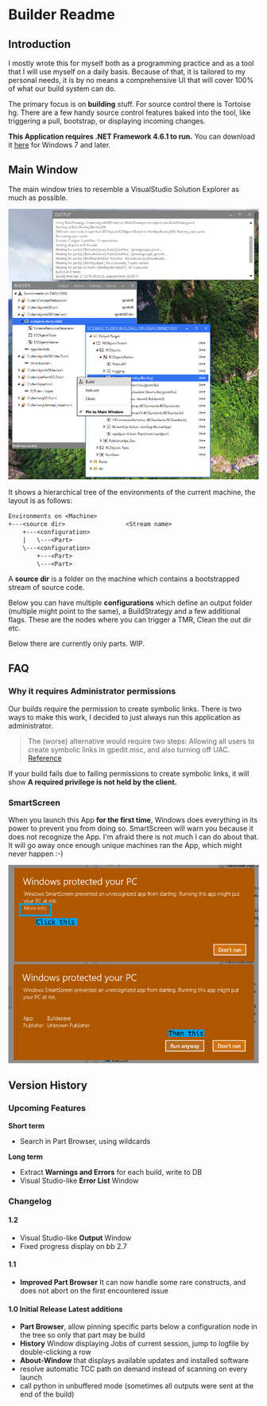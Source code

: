 Builder Readme
==============

Introduction
------------

I mostly wrote this for myself both as a programming practice and as a tool that I will use myself on a daily basis.
Because of that, it is tailored to my personal needs, it is by no means a comprehensive UI that will cover 100% of what our build system can do.

The primary focus is on **building** stuff. For source control there is Tortoise hg.
There are a few handy source control features baked into the tool, like triggering a pull, bootstrap, or displaying incoming changes.

**This Application requires .NET Framework 4.6.1 to run.** You can download it [here](https://www.microsoft.com/en-us/download/details.aspx?id=49981) for Windows 7 and later.

Main Window
-----------

The main window tries to resemble a VisualStudio Solution Explorer as much as possible.

![Image of main window](main.png)

It shows a hierarchical tree of the environments of the current machine, the layout is as follows:

    Environments on <Machine>
    +---<source dir>                 <Stream name>
        +---<configuration>
        |   \---<Part>
        \---<configuration>
            +---<Part>
            \---<Part>

A **source dir** is a folder on the machine which contains a bootstrapped stream of source code.

Below you can have multiple **configurations** which define an output folder (multiple might point to the same), a BuildStrategy and a few additional flags. These are the nodes where you can trigger a TMR, Clean the out dir etc.

Below there are currently only parts. WIP.

FAQ
---

### Why it requires Administrator permissions

Our builds require the permission to create symbolic links.
There is two ways to make this work, I decided to just always run this application as administrator.

> The (worse) alternative would require two steps: Allowing all users to create symbolic links in gpedit.msc, and also turning off UAC. [Reference](https://stackoverflow.com/questions/15320550/why-is-secreatesymboliclinkprivilege-ignored-on-windows-8)

If your build fails due to failing permissions to create symbolic links, it will show **A required privilege is not held by the client.**

### SmartScreen

When you launch this App **for the first time**, Windows does everything in its power to prevent you from doing so. SmartScreen will warn you because it does not recognize the App. I'm afraid there is not much I can do about that. It will go away once enough unique machines ran the App, which might never happen :-)

![Windows being protective](smartscreen.png)

Version History
---------------

### Upcoming Features

**Short term**

-   Search in Part Browser, using wildcards

**Long term**

-   Extract **Warnings and Errors** for each build, write to DB
-   Visual Studio-like **Error List** Window

### Changelog

#### 1.2

-   Visual Studio-like **Output** Window
-   Fixed progress display on bb 2.7

#### 1.1

-   **Improved Part Browser** It can now handle some rare constructs, and does not abort on the first encountered issue

#### 1.0 Initial Release Latest additions

-   **Part Browser**, allow pinning specific parts below a configuration node in the tree so only that part may be build
-   **History** Window displaying Jobs of current session, jump to logfile by double-clicking a row
-   **About-Window** that displays available updates and installed software
-   resolve automatic TCC path on demand instead of scanning on every launch
-   call python in unbuffered mode (sometimes all outputs were sent at the end of the build)

